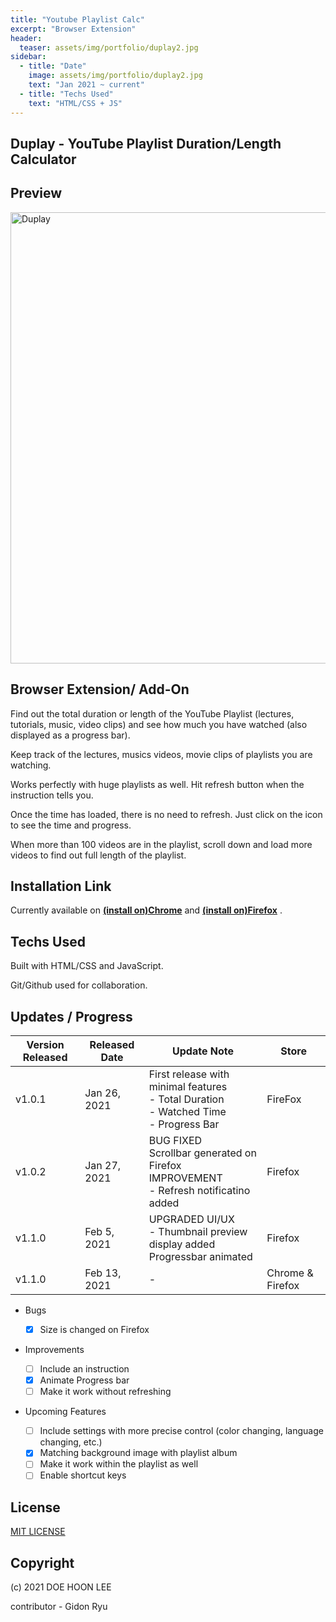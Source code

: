 ```yaml
---
title: "Youtube Playlist Calc"
excerpt: "Browser Extension"
header:
  teaser: assets/img/portfolio/duplay2.jpg
sidebar:
  - title: "Date"
    image: assets/img/portfolio/duplay2.jpg
    text: "Jan 2021 ~ current"
  - title: "Techs Used"
    text: "HTML/CSS + JS"
---
```


## Duplay - YouTube Playlist Duration/Length Calculator

## Preview

<img width="722" alt="Duplay" src="https://user-images.githubusercontent.com/20305442/107164230-7bcd0280-69f1-11eb-9082-620be067fdaa.png">

## Browser Extension/ Add-On

Find out the total duration or length of the YouTube Playlist (lectures, tutorials, music, video clips) and see how much you have watched (also displayed as a progress bar).

Keep track of the lectures, musics videos, movie clips of playlists you are watching.

Works perfectly with huge playlists as well. Hit refresh button when the instruction tells you.

Once the time has loaded, there is no need to refresh. Just click on the icon to see the time and progress.

When more than 100 videos are in the playlist, scroll down and load more videos to find out full length of the playlist.

## Installation Link

Currently available on **[(install on)Chrome](https://chrome.google.com/webstore/detail/youtube-playlist-duration/hfkcllpkaefjfaiiobanmfkabkncfike)** and **[(install on)Firefox](https://addons.mozilla.org/en-US/firefox/)** .

## Techs Used

Built with HTML/CSS and JavaScript.

Git/Github used for collaboration.

## Updates / Progress

| Version Released | Released Date | Update Note                                                                                             | Store            |
| ---------------- | ------------- | ------------------------------------------------------------------------------------------------------- | ---------------- |
| v1.0.1           | Jan 26, 2021  | First release with minimal features <br /> - Total Duration <br /> - Watched Time <br /> - Progress Bar | FireFox          |
| v1.0.2           | Jan 27, 2021  | BUG FIXED <br /> Scrollbar generated on Firefox <br /> IMPROVEMENT <br /> - Refresh notificatino added  | Firefox          |
| v1.1.0           | Feb 5, 2021   | UPGRADED UI/UX <br /> - Thumbnail preview display added <br /> Progressbar animated                     | Firefox          |
| v1.1.0           | Feb 13, 2021  | -                                                                                                       | Chrome & Firefox |

- Bugs

  - [x] Size is changed on Firefox

- Improvements

  - [ ] Include an instruction
  - [x] Animate Progress bar
  - [ ] Make it work without refreshing

- Upcoming Features
  - [ ] Include settings with more precise control (color changing, language changing, etc.)
  - [x] Matching background image with playlist album
  - [ ] Make it work within the playlist as well
  - [ ] Enable shortcut keys

## License

[MIT LICENSE](LICENSE)

## Copyright

(c) 2021 DOE HOON LEE

contributor - Gidon Ryu
